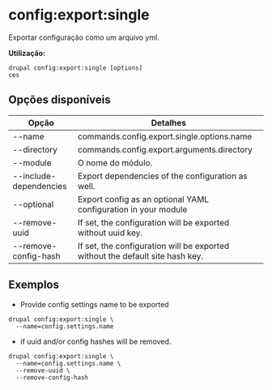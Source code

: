 # config:export:single
Exportar configuração como um arquivo yml.

**Utilização:**
```
drupal config:export:single [options]
ces
```

## Opções disponíveis
Opção | Detalhes
-------|-------------
--name | commands.config.export.single.options.name
--directory | commands.config.export.arguments.directory
--module | O nome do módulo.
--include-dependencies | Export dependencies of the configuration as well.
--optional | Export config as an optional YAML configuration in your module
--remove-uuid | If set, the configuration will be exported without uuid key.
--remove-config-hash | If set, the configuration will be exported without the default site hash key.

## Exemplos
* Provide config settings name to be exported
```
drupal config:export:single \
  --name=config.settings.name
```
* if uuid and/or config hashes will be removed.
```
drupal config:export:single \
  --name=config.settings.name \
  --remove-uuid \
  --remove-config-hash
```

